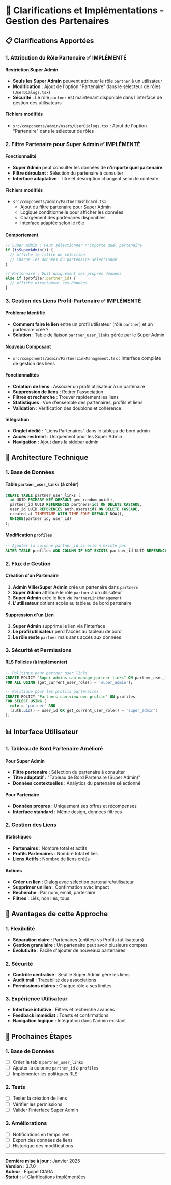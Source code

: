 # 🔗 **Clarifications et Implémentations - Gestion des Partenaires**

## 📋 **Clarifications Apportées**

### **1. Attribution du Rôle Partenaire** ✅ **IMPLÉMENTÉ**

#### **Restriction Super Admin**
- **Seuls les Super Admin** peuvent attribuer le rôle `partner` à un utilisateur
- **Modification** : Ajout de l'option "Partenaire" dans le sélecteur de rôles (`UserDialogs.tsx`)
- **Sécurité** : Le rôle `partner` est maintenant disponible dans l'interface de gestion des utilisateurs

#### **Fichiers modifiés**
- `src/components/admin/users/UserDialogs.tsx` : Ajout de l'option "Partenaire" dans le sélecteur de rôles

### **2. Filtre Partenaire pour Super Admin** ✅ **IMPLÉMENTÉ**

#### **Fonctionnalité**
- **Super Admin** peut consulter les données de **n'importe quel partenaire**
- **Filtre déroulant** : Sélection du partenaire à consulter
- **Interface adaptative** : Titre et description changent selon le contexte

#### **Fichiers modifiés**
- `src/components/admin/PartnerDashboard.tsx` :
  - Ajout du filtre partenaire pour Super Admin
  - Logique conditionnelle pour afficher les données
  - Chargement des partenaires disponibles
  - Interface adaptée selon le rôle

#### **Comportement**
```typescript
// Super Admin : Peut sélectionner n'importe quel partenaire
if (isSuperAdmin()) {
  // Affiche le filtre de sélection
  // Charge les données du partenaire sélectionné
}

// Partenaire : Voit uniquement ses propres données
else if (profile?.partner_id) {
  // Affiche directement ses données
}
```

### **3. Gestion des Liens Profil-Partenaire** ✅ **IMPLÉMENTÉ**

#### **Problème Identifié**
- **Comment faire le lien** entre un profil utilisateur (rôle `partner`) et un partenaire créé ?
- **Solution** : Table de liaison `partner_user_links` gérée par le Super Admin

#### **Nouveau Composant**
- `src/components/admin/PartnerLinkManagement.tsx` : Interface complète de gestion des liens

#### **Fonctionnalités**
- **Création de liens** : Associer un profil utilisateur à un partenaire
- **Suppression de liens** : Retirer l'association
- **Filtres et recherche** : Trouver rapidement les liens
- **Statistiques** : Vue d'ensemble des partenaires, profils et liens
- **Validation** : Vérification des doublons et cohérence

#### **Intégration**
- **Onglet dédié** : "Liens Partenaires" dans le tableau de bord admin
- **Accès restreint** : Uniquement pour les Super Admin
- **Navigation** : Ajout dans la sidebar admin

## 🔧 **Architecture Technique**

### **1. Base de Données**

#### **Table `partner_user_links`** (à créer)
```sql
CREATE TABLE partner_user_links (
  id UUID PRIMARY KEY DEFAULT gen_random_uuid(),
  partner_id UUID REFERENCES partners(id) ON DELETE CASCADE,
  user_id UUID REFERENCES auth.users(id) ON DELETE CASCADE,
  created_at TIMESTAMP WITH TIME ZONE DEFAULT NOW(),
  UNIQUE(partner_id, user_id)
);
```

#### **Modification `profiles`**
```sql
-- Ajouter la colonne partner_id si elle n'existe pas
ALTER TABLE profiles ADD COLUMN IF NOT EXISTS partner_id UUID REFERENCES partners(id);
```

### **2. Flux de Gestion**

#### **Création d'un Partenaire**
1. **Admin Ville/Super Admin** crée un partenaire dans `partners`
2. **Super Admin** attribue le rôle `partner` à un utilisateur
3. **Super Admin** crée le lien via `PartnerLinkManagement`
4. **L'utilisateur** obtient accès au tableau de bord partenaire

#### **Suppression d'un Lien**
1. **Super Admin** supprime le lien via l'interface
2. **Le profil utilisateur** perd l'accès au tableau de bord
3. **Le rôle reste** `partner` mais sans accès aux données

### **3. Sécurité et Permissions**

#### **RLS Policies** (à implémenter)
```sql
-- Politique pour partner_user_links
CREATE POLICY "Super admins can manage partner links" ON partner_user_links
FOR ALL USING (get_current_user_role() = 'super_admin');

-- Politique pour les profils partenaires
CREATE POLICY "Partners can view own profile" ON profiles
FOR SELECT USING (
  role = 'partner' AND 
  (auth.uid() = user_id OR get_current_user_role() = 'super_admin')
);
```

## 📊 **Interface Utilisateur**

### **1. Tableau de Bord Partenaire Amélioré**

#### **Pour Super Admin**
- **Filtre partenaire** : Sélection du partenaire à consulter
- **Titre adaptatif** : "Tableau de Bord Partenaire (Super Admin)"
- **Données contextuelles** : Analytics du partenaire sélectionné

#### **Pour Partenaire**
- **Données propres** : Uniquement ses offres et récompenses
- **Interface standard** : Même design, données filtrées

### **2. Gestion des Liens**

#### **Statistiques**
- **Partenaires** : Nombre total et actifs
- **Profils Partenaires** : Nombre total et liés
- **Liens Actifs** : Nombre de liens créés

#### **Actions**
- **Créer un lien** : Dialog avec sélection partenaire/utilisateur
- **Supprimer un lien** : Confirmation avec impact
- **Recherche** : Par nom, email, partenaire
- **Filtres** : Liés, non liés, tous

## 🚀 **Avantages de cette Approche**

### **1. Flexibilité**
- **Séparation claire** : Partenaires (entités) vs Profils (utilisateurs)
- **Gestion granulaire** : Un partenaire peut avoir plusieurs comptes
- **Évolutivité** : Facile d'ajouter de nouveaux partenaires

### **2. Sécurité**
- **Contrôle centralisé** : Seul le Super Admin gère les liens
- **Audit trail** : Traçabilité des associations
- **Permissions claires** : Chaque rôle a ses limites

### **3. Expérience Utilisateur**
- **Interface intuitive** : Filtres et recherche avancés
- **Feedback immédiat** : Toasts et confirmations
- **Navigation logique** : Intégration dans l'admin existant

## 🔄 **Prochaines Étapes**

### **1. Base de Données**
- [ ] Créer la table `partner_user_links`
- [ ] Ajouter la colonne `partner_id` à `profiles`
- [ ] Implémenter les politiques RLS

### **2. Tests**
- [ ] Tester la création de liens
- [ ] Vérifier les permissions
- [ ] Valider l'interface Super Admin

### **3. Améliorations**
- [ ] Notifications en temps réel
- [ ] Export des données de liens
- [ ] Historique des modifications

---

**Dernière mise à jour** : Janvier 2025  
**Version** : 3.7.0  
**Auteur** : Équipe CIARA  
**Statut** : ✅ Clarifications implémentées 